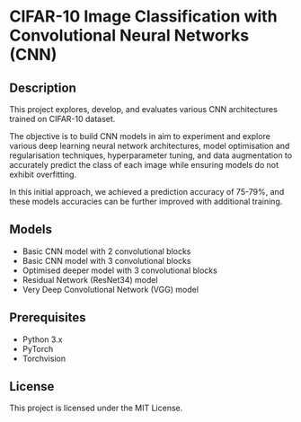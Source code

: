 # CIFAR-10 Image Classification with Convolutional Neural Networks (CNN)

## Description
This project explores, develop, and evaluates various CNN architectures trained on CIFAR-10 dataset. 

The objective is to build CNN models in aim to experiment and explore various deep learning neural network architectures, model optimisation and regularisation techniques, hyperparameter tuning, and data augmentation to accurately predict the class of each image while ensuring models do not exhibit overfitting.

In this initial approach, we achieved a prediction accuracy of 75-79%, and these models accuracies can be further improved with additional training.

## Models
- Basic CNN model with 2 convolutional blocks
- Basic CNN model with 3 convolutional blocks
- Optimised deeper model with 3 convolutional blocks
- Residual Network (ResNet34) model
- Very Deep Convolutional Network (VGG) model

## Prerequisites
- Python 3.x
- PyTorch
- Torchvision

## License
This project is licensed under the MIT License. 
